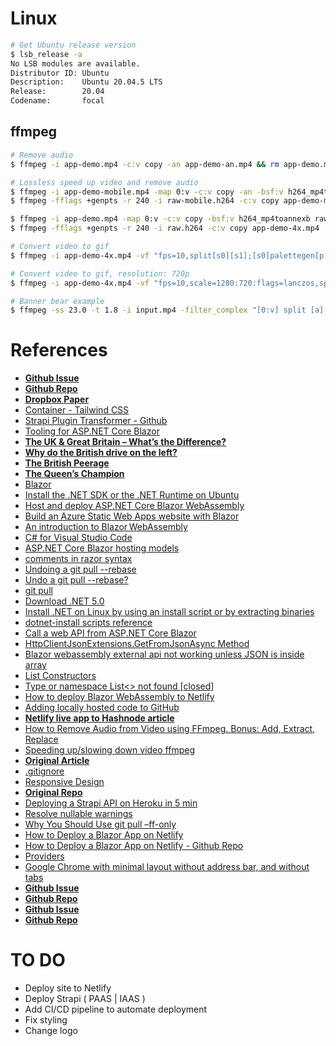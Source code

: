 # Linux

```bash
# Get Ubuntu release version
$ lsb_release -a
No LSB modules are available.
Distributor ID: Ubuntu
Description:    Ubuntu 20.04.5 LTS
Release:        20.04
Codename:       focal
```

## ffmpeg
```bash
# Remove audio
$ ffmpeg -i app-demo.mp4 -c:v copy -an app-demo-an.mp4 && rm app-demo.mp4 && mv app-demo-an.mp4 app-demo.mp4

# Lossless speed up video and remove audio
$ ffmpeg -i app-demo-mobile.mp4 -map 0:v -c:v copy -an -bsf:v h264_mp4toannexb raw-mobile.h264
$ ffmpeg -fflags +genpts -r 240 -i raw-mobile.h264 -c:v copy app-demo-mobile-4x.mp4

$ ffmpeg -i app-demo.mp4 -map 0:v -c:v copy -bsf:v h264_mp4toannexb raw.h264
$ ffmpeg -fflags +genpts -r 240 -i raw.h264 -c:v copy app-demo-4x.mp4

# Convert video to gif
$ ffmpeg -i app-demo-4x.mp4 -vf "fps=10,split[s0][s1];[s0]palettegen[p];[s1][p]paletteuse" -loop 0 app-demo-twitter-f10.gif

# Convert video to gif, resolution: 720p
$ ffmpeg -i app-demo-4x.mp4 -vf "fps=10,scale=1280:720:flags=lanczos,split[s0][s1];[s0]palettegen[p];[s1][p]paletteuse" -loop 0 app-demo-twitter-f10-720p.gif

# Banner bear example
$ ffmpeg -ss 23.0 -t 1.8 -i input.mp4 -filter_complex "[0:v] split [a][b];[a] palettegen [p];[b][p] paletteuse" output_trimmed_enhanced.gif
```

# References

- [**Github Issue**](https://github.com/strapi/community-content/issues/985)
- [**Github Repo**](https://github.com/Marktawa/tags-strapi-purplerhino)
- [**Dropbox Paper**](https://www.dropbox.com/scl/fi/v3bi4umqvz1rz6uo2e6hi/How-to-Build-a-Blog-App-using-Blazor-WASM-and-Strapi.paper?dl=0&rlkey=22befzxkh60xma24u0r7c5ye4)
- [Container - Tailwind CSS](https://tailwindcss.com/docs/container)
- [Strapi Plugin Transformer - Github](https://github.com/ComfortablyCoding/strapi-plugin-transformer)
- [Tooling for ASP.NET Core Blazor](https://learn.microsoft.com/en-us/aspnet/core/blazor/tooling?view=aspnetcore-6.0&pivots=linux)
- [**The UK & Great Britain – What’s the Difference?**](https://www.historic-uk.com/HistoryUK/HistoryofBritain/The-UK-Great-Britain-Whats-the-Difference/)
- [**Why do the British drive on the left?**](https://www.historic-uk.com/CultureUK/Why-do-the-British-drive-on-the-left/)
- [**The British Peerage**](https://www.historic-uk.com/CultureUK/The-British-Peerage/)
- [**The Queen’s Champion**](https://www.historic-uk.com/CultureUK/The-Queens-Champion/)
- [Blazor](https://dotnet.microsoft.com/en-us/apps/aspnet/web-apps/blazor)
- [Install the .NET SDK or the .NET Runtime on Ubuntu](https://learn.microsoft.com/en-us/dotnet/core/install/linux-ubuntu)
- [Host and deploy ASP.NET Core Blazor WebAssembly](https://learn.microsoft.com/en-us/aspnet/core/blazor/host-and-deploy/webassembly)
- [Build an Azure Static Web Apps website with Blazor](https://learn.microsoft.com/en-us/azure/static-web-apps/deploy-blazor)
- [An introduction to Blazor WebAssembly](https://www.rocksolidknowledge.com/articles/an-introduction-to-blazor-webassembly)
- [C# for Visual Studio Code](https://marketplace.visualstudio.com/items?itemName=ms-dotnettools.csharp)
- [ASP.NET Core Blazor hosting models](https://learn.microsoft.com/en-us/aspnet/core/blazor/hosting-models?view=aspnetcore-6.0)
- [comments in razor syntax](https://www.c-sharpcorner.com/UploadFile/3d39b4/getting-started-with-razor-view-engine-in-mvc-3/#:~:text=Comments,*%2F%22%20or%20%22%2F%2F%22.)
- [Undoing a git pull --rebase](https://stackoverflow.com/questions/2213235/undoing-a-git-pull-rebase)
- [Undo a git pull --rebase?](https://stackoverflow.com/questions/10907173/undo-a-git-pull-rebase/10907222#10907222)
- [git pull](https://www.atlassian.com/git/tutorials/syncing/git-pull#:~:text=The%20git%20pull%20command%20is,Git%2Dbased%20collaboration%20work%20flows.)
- [Download .NET 5.0](https://dotnet.microsoft.com/en-us/download/dotnet/5.0)
- [Install .NET on Linux by using an install script or by extracting binaries](https://learn.microsoft.com/en-us/dotnet/core/install/linux-scripted-manual)
- [dotnet-install scripts reference](https://learn.microsoft.com/en-us/dotnet/core/tools/dotnet-install-script)
- [Call a web API from ASP.NET Core Blazor](https://learn.microsoft.com/en-us/aspnet/core/blazor/call-web-api?view=aspnetcore-5.0&pivots=webassembly)
- [HttpClientJsonExtensions.GetFromJsonAsync Method](https://learn.microsoft.com/en-us/dotnet/api/system.net.http.json.httpclientjsonextensions.getfromjsonasync?view=net-6.0)
- [Blazor webassembly external api not working unless JSON is inside array](https://stackoverflow.com/questions/71229455/blazor-webassembly-external-api-not-working-unless-json-is-inside-array)
- [List<T> Constructors](https://learn.microsoft.com/en-us/dotnet/api/system.collections.generic.list-1.-ctor?redirectedfrom=MSDN&view=net-6.0#System_Collections_Generic_List_1__ctor_System_Collections_Generic_IEnumerable__0__)
- [Type or namespace List<> not found [closed]](https://stackoverflow.com/questions/48694783/type-or-namespace-list-not-found)
- [How to deploy Blazor WebAssembly to Netlify](https://swimburger.net/blog/dotnet/how-to-deploy-blazor-webassembly-to-netlify)
- [Adding locally hosted code to GitHub](https://docs.github.com/en/get-started/importing-your-projects-to-github/importing-source-code-to-github/adding-locally-hosted-code-to-github)
- [**Netlify live app to Hashnode article**](https://fastidious-kheer-645326.netlify.app/)
- [How to Remove Audio from Video using FFmpeg. Bonus: Add, Extract, Replace](https://ottverse.com/add-remove-extract-audio-from-video-using-ffmpeg/)
- [Speeding up/slowing down video ffmpeg](https://trac.ffmpeg.org/wiki/How%20to%20speed%20up%20/%20slow%20down%20a%20video)
- [**Original Article**](https://strapi.io/blog/how-to-build-a-blog-using-blazor-wasm-and-strapi)
- [.gitignore](https://www.atlassian.com/git/tutorials/saving-changes/gitignore)
- [Responsive Design](https://tailwindcss.com/docs/responsive-design)
- [**Original Repo**](https://github.com/sumitkharche/strapi-blog-api)
- [Deploying a Strapi API on Heroku in 5 min](https://strapi.io/blog/deploying-a-strapi-api-on-heroku)
- [Resolve nullable warnings](https://learn.microsoft.com/en-us/dotnet/csharp/language-reference/compiler-messages/nullable-warnings)
- [Why You Should Use git pull –ff-only](https://blog.sffc.xyz/post/185195398930/why-you-should-use-git-pull-ff-only)
- [How to Deploy a Blazor App on Netlify](https://markmunyaka.hashnode.dev/how-to-deploy-a-blazor-app-on-netlify)
- [How to Deploy a Blazor App on Netlify - Github Repo](https://github.com/Marktawa/silverfox)
- [Providers](https://docs.strapi.io/developer-docs/latest/development/providers.html)
- [Google Chrome with minimal layout without address bar, and without tabs](https://superuser.com/questions/1292362/google-chrome-with-minimal-layout-without-address-bar-and-without-tabs?answertab=scoredesc#tab-top)
- [**Github Issue**](https://github.com/strapi/community-content/issues/985)
- [**Github Repo**](https://github.com/Marktawa/tags-strapi-purplerhino)
- [**Github Issue**](https://github.com/strapi/community-content/issues/985)
- [**Github Repo**](https://github.com/Marktawa/tags-strapi-purplerhino)


# TO DO
- Deploy site to Netlify
- Deploy Strapi ( PAAS | IAAS )
- Add CI/CD pipeline to automate deployment
- Fix styling
- Change logo
